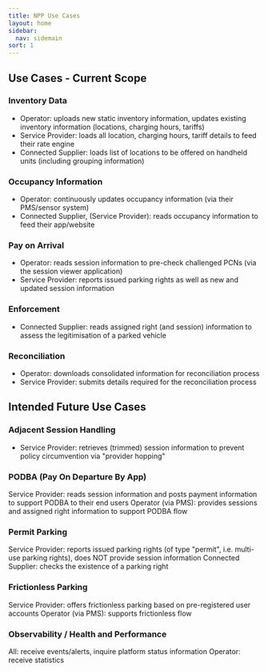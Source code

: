 ```yaml
---
title: NPP Use Cases 
layout: home
sidebar:
  nav: sidemain
sort: 1
---
```


## Use Cases - Current Scope
### Inventory Data
* Operator: uploads new static inventory information, updates existing inventory information (locations, charging hours, tariffs)
* Service Provider: loads all location, charging hours, tariff details to feed their rate engine
* Connected Supplier: loads list of locations to be offered on handheld units (including grouping information)

### Occupancy Information
* Operator: continuously updates occupancy information (via their PMS/sensor system)
* Connected Supplier, (Service Provider): reads occupancy information to feed their app/website

### Pay on Arrival
* Operator: reads session information to pre-check challenged PCNs (via the session viewer application)
* Service Provider: reports issued parking rights as well as new and updated session information

### Enforcement
* Connected Supplier: reads assigned right (and session) information to assess the legitimisation of a parked vehicle

### Reconciliation
* Operator: downloads consolidated information for reconciliation process
* Service Provider: submits details required for the reconciliation process

## Intended Future Use Cases
### Adjacent Session Handling
* Service Provider: retrieves (trimmed) session information to prevent policy circumvention via "provider hopping"

### PODBA (Pay On Departure By App)
Service Provider: reads session information and posts payment information to support PODBA to their end users
Operator (via PMS): provides sessions and assigned right information to support PODBA flow

### Permit Parking
Service Provider: reports issued parking rights (of type "permit", i.e. multi-use parking rights), does NOT provide session information
Connected Supplier: checks the existence of a parking right

### Frictionless Parking
Service Provider: offers frictionless parking based on pre-registered user accounts
Operator (via PMS): supports frictionless flow

### Observability / Health and Performance
All: receive events/alerts, inquire platform status information
Operator: receive statistics



